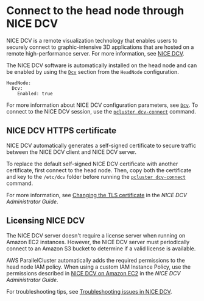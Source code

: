 # Connect to the head node through NICE DCV<a name="dcv-v3"></a>

NICE DCV is a remote visualization technology that enables users to securely connect to graphic\-intensive 3D applications that are hosted on a remote high\-performance server\. For more information, see [NICE DCV](https://docs.aws.amazon.com/dcv/)\.

The NICE DCV software is automatically installed on the head node and can be enabled by using the [`Dcv`](HeadNode-v3.md#HeadNode-v3-Dcv) section from the `HeadNode` configuration\.

```
HeadNode:
  Dcv:
    Enabled: true
```

For more information about NICE DCV configuration parameters, see [`Dcv`](HeadNode-v3.md#HeadNode-v3-Dcv)\. To connect to the NICE DCV session, use the [`pcluster dcv-connect`](pcluster.dcv-connect-v3.md) command\.

## NICE DCV HTTPS certificate<a name="dcv-v3-certificate"></a>

NICE DCV automatically generates a self\-signed certificate to secure traffic between the NICE DCV client and NICE DCV server\.

To replace the default self\-signed NICE DCV certificate with another certificate, first connect to the head node\. Then, copy both the certificate and key to the `/etc/dcv` folder before running the [`pcluster dcv-connect`](pcluster.dcv-connect-v3.md) command\.

For more information, see [Changing the TLS certificate](https://docs.aws.amazon.com/dcv/latest/adminguide/manage-cert.html) in the *NICE DCV Administrator Guide*\.

## Licensing NICE DCV<a name="dcv-v3-license"></a>

The NICE DCV server doesn't require a license server when running on Amazon EC2 instances\. However, the NICE DCV server must periodically connect to an Amazon S3 bucket to determine if a valid license is available\.

AWS ParallelCluster automatically adds the required permissions to the head node IAM policy\. When using a custom IAM Instance Policy, use the permissions described in [NICE DCV on Amazon EC2](https://docs.aws.amazon.com/dcv/latest/adminguide/setting-up-license.html#setting-up-license-ec2) in the *NICE DCV Administrator Guide*\.

For troubleshooting tips, see [Troubleshooting issues in NICE DCV](troubleshooting-v3.md#troubleshooting-v3-nice-dcv)\.